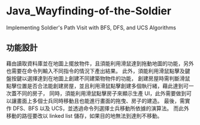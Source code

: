 # Java_Wayfinding-of-the-Soldier
Implementing Soldier's Path Visit with BFS, DFS, and UCS Algorithms

## 功能設計
藉由讀取資料庫並在地圖上擺放物件，且須能利用滑鼠達到拖動地圖的功能，另外也需要在命令列輸入不同指令的情況下產出結果。
此外，須能利用滑鼠點擊及鍵盤按鍵以選擇達到在地圖上創建不同建築物物件的功能，
創建房屋時需判斷滑鼠點擊位置是否合法能創建房屋，並且利用滑鼠點擊創建多個執行緒，藉此達到可一次蓋不同的房子，
同時，須能利用滑鼠點擊房子來顯示生產 UI，此外需要做到可以讓畫面上多個士兵同時移動且也能進行畫面的拖曳、房子的建造。
最後，需實作 DFS、BFS 以及 UCS，並透過命令列選擇士兵移動所依據的演算法。
而此外移動的路徑要改以 linked list 儲存，如果目的地無法到達則不移動。
